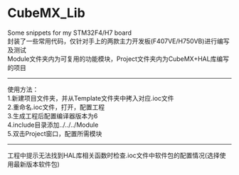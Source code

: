 # CubeMX_Lib
Some snippets for my STM32F4/H7 board  
封装了一些常用代码，仅针对手上的两款主力开发板(F407VE/H750VB)进行编写及测试  
Module文件夹内为可复用的功能模块，Project文件夹内为CubeMX+HAL库编写的项目  

*** 

使用方法：  
1.新建项目文件夹，并从Template文件夹中拷入对应.ioc文件  
2.重命名.ioc文件，打开，配置工程  
3.生成工程后配置编译器版本为6  
4.include目录添加../../../Module  
5.双击Project窗口，配置所需模块  

***

工程中提示无法找到HAL库相关函数时检查.ioc文件中软件包的配置情况(选择使用最新版本软件包)  
